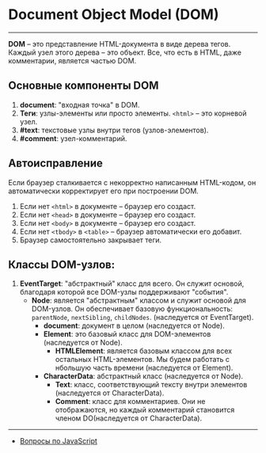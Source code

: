 # Document Object Model (DOM)

---

**DOM** – это представление HTML-документа в виде дерева тегов. Каждый узел этого дерева – это объект. Все, что есть в HTML, даже комментарии, является частью DOM.

## Основные компоненты DOM

1. **document**: "входная точка" в DOM.
2. **Теги**: узлы-элементы или просто элементы. `<html>` – это корневой узел.
3. **#text**: текстовые узлы внутри тегов (узлов-элементов).
4. **#comment**: узел-комментарий.

## Автоисправление

Если браузер сталкивается с некорректно написанным HTML-кодом, он автоматически корректирует его при построении DOM.

1. Если нет `<html>` в документе – браузер его создаст.
2. Если нет `<head>` в документе – браузер его создаст.
3. Если нет `<body>` в документе – браузер его создаст.
4. Если нет `<tbody>` в `<table>` – браузер автоматически его добавит.
5. Браузер самостоятельно закрывает теги.

## Классы DOM-узлов:

1. **EventTarget**: "абстрактный" класс для всего. Он служит основой, благодаря которой все DOM-узлы поддерживают "события".
   - **Node**: является "абстрактным" классом и служит основой для DOM-узлов. Он обеспечивает базовую функциональность: `parentNode`, `nextSibling`, `childNodes`. (наследуется от EventTarget).
     - **document**: документ в целом (наследуется от Node).
     - **Element**: это базовый класс для DOM-элементов (наследуется от Node).
       - **HTMLElement**: является базовым классом для всех остальных HTML-элементов. Мы будем работать с нбольшую часть времени (наследуется от Element).
     - **CharacterData**: абстрактный класс (наследуется от Node).
       - **Text**: класс, соответствующий тексту внутри элементов (наследуется от CharacterData).
       - **Comment**: класс для комментариев. Они не отображаются, но каждый комментарий становится членом DO(наследуется от CharacterData).

---

- [Вопросы по JavaScript](../javaScript.md)
